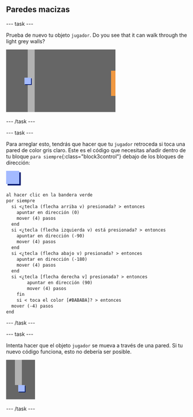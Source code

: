 ## Paredes macizas

\--- task \---

Prueba de nuevo tu objeto `jugador`. Do you see that it can walk through the light grey walls?

![captura de pantalla](images/world-walls.png)

\--- /task \---

\--- task \---

Para arreglar esto, tendrás que hacer que tu `jugador` retroceda si toca una pared de color gris claro. Este es el código que necesitas añadir dentro de tu bloque `para siempre`{:class="block3control"} debajo de los bloques de dirección:

![jugador](images/player.png)

```blocks3
al hacer clic en la bandera verde
por siempre 
  si <¿tecla (flecha arriba v) presionada? > entonces 
    apuntar en dirección (0)
    mover (4) pasos
  end
  si <¿tecla (flecha izquierda v) está presionada? > entonces 
    apuntar en dirección (-90)
    mover (4) pasos
  end
  si <¿tecla (flecha abajo v) presionada? > entonces 
    apuntar en dirección (-180)
    mover (4) pasos
  end
  si <¿tecla [flecha derecha v] presionada? > entonces 
        apuntar en dirección (90)
        mover (4) pasos
    fin
    si < toca el color [#BABABA]? > entonces 
  mover (-4) pasos
end
```

\--- /task \---

\--- task \---

Intenta hacer que el objeto ` jugador ` se mueva a través de una pared. Si tu nuevo código funciona, esto no debería ser posible.

![captura de pantalla](images/world-walls-test.png)

\--- /task \---